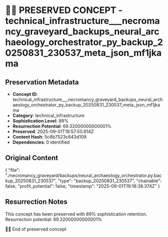 # 🏴‍☠️ PRESERVED CONCEPT - technical_infrastructure___necromancy_graveyard_backups_neural_archaeology_orchestrator_py_backup_20250831_230537_meta_json_mf1jkama

## Preservation Metadata
- **Concept ID**: technical_infrastructure___necromancy_graveyard_backups_neural_archaeology_orchestrator_py_backup_20250831_230537_meta_json_mf1jkama
- **Category**: technical_infrastructure
- **Sophistication Level**: 89%
- **Resurrection Potential**: 69.32000000000001%
- **Preserved**: 2025-09-01T19:57:50.914Z
- **Content Hash**: 5c8b7523c643d109
- **Dependencies**: 0 identified

## Original Content

{
  "file": "./necromancy_graveyard/backups/neural_archaeology_orchestrator.py.backup_20250831_230537",
  "type": "backup_20250831_230537",
  "chainable": false,
  "profit_potential": false,
  "timestamp": "2025-09-01T19:18:38.374Z"
}

## Resurrection Notes
This concept has been preserved with 89% sophistication retention.
Resurrection potential: 69.32000000000001%

🏴‍☠️ End of preserved concept